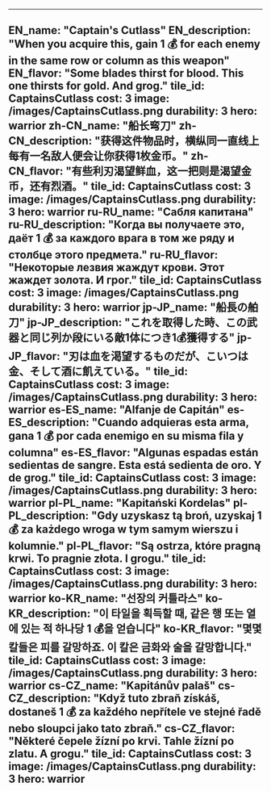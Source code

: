 ---

EN_name: "Captain's Cutlass"
EN_description: "When you acquire this, gain 1 💰 for each enemy in the same row or column as this weapon"
EN_flavor: "Some blades thirst for blood. This one thirsts for gold. And grog."
tile_id: CaptainsCutlass
cost: 3
image: /images/CaptainsCutlass.png
durability: 3
hero: warrior
zh-CN_name: "船长弯刀"
zh-CN_description: "获得这件物品时，横纵同一直线上每有一名敌人便会让你获得1枚金币。"
zh-CN_flavor: "有些利刃渴望鲜血，这一把则是渴望金币，还有烈酒。"
tile_id: CaptainsCutlass
cost: 3
image: /images/CaptainsCutlass.png
durability: 3
hero: warrior
ru-RU_name: "Сабля капитана"
ru-RU_description: "Когда вы получаете это, даёт 1 💰 за каждого врага в том же ряду и столбце этого предмета."
ru-RU_flavor: "Некоторые лезвия жаждут крови. Этот жаждет золота. И грог."
tile_id: CaptainsCutlass
cost: 3
image: /images/CaptainsCutlass.png
durability: 3
hero: warrior
jp-JP_name: "船長の舶刀"
jp-JP_description: "これを取得した時、この武器と同じ列か段にいる敵1体につき1💰獲得する"
jp-JP_flavor: "刃は血を渇望するものだが、こいつは金、そして酒に飢えている。"
tile_id: CaptainsCutlass
cost: 3
image: /images/CaptainsCutlass.png
durability: 3
hero: warrior
es-ES_name: "Alfanje de Capitán"
es-ES_description: "Cuando adquieras esta arma, gana 1 💰 por cada enemigo en su misma fila y columna"
es-ES_flavor: "Algunas espadas están sedientas de sangre. Esta está sedienta de oro. Y de grog."
tile_id: CaptainsCutlass
cost: 3
image: /images/CaptainsCutlass.png
durability: 3
hero: warrior
pl-PL_name: "Kapitański Kordelas"
pl-PL_description: "Gdy uzyskasz tą broń, uzyskaj 1 💰 za każdego wroga w tym samym wierszu i kolumnie."
pl-PL_flavor: "Są ostrza, które pragną krwi. To pragnie złota. I grogu."
tile_id: CaptainsCutlass
cost: 3
image: /images/CaptainsCutlass.png
durability: 3
hero: warrior
ko-KR_name: "선장의 커틀라스"
ko-KR_description: "이 타일을 획득할 때, 같은 행 또는 열에 있는 적 하나당 1 💰을 얻습니다"
ko-KR_flavor: "몇몇 칼들은 피를 갈망하죠. 이 칼은 금화와 술을 갈망합니다."
tile_id: CaptainsCutlass
cost: 3
image: /images/CaptainsCutlass.png
durability: 3
hero: warrior
cs-CZ_name: "Kapitánův palaš"
cs-CZ_description: "Když tuto zbraň získáš, dostaneš 1 💰 za každého nepřítele ve stejné řadě nebo sloupci jako tato zbraň."
cs-CZ_flavor: "Některé čepele žízní po krvi. Tahle žízní po zlatu. A grogu."
tile_id: CaptainsCutlass
cost: 3
image: /images/CaptainsCutlass.png
durability: 3
hero: warrior
---